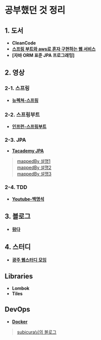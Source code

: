 # 공부했던 것 정리

## 1. 도서
 * **CleanCode**
 * **[스프링 부트와 aws로 혼자 구현하는 웹 서비스](https://github.com/kimmari10/freelec-springboot2-webservice)**
 * **[자바 ORM 표준 JPA 프로그래밍]**

## 2. 영상
### 2-1. 스프링
 * **[뉴렉쳐-스프링](http://newlecture.com/)**
### 2-2. 스프링부트
 * **[인프런-스프링부트](https://www.inflearn.com/course/%EC%8A%A4%ED%94%84%EB%A7%81%EB%B6%80%ED%8A%B8)**
### 2-3. JPA
 * **[Tacademy JPA](https://youtu.be/WfrSN9Z7MiA)**
 > [mappedBy 설명1](https://www.youtube.com/watch?v=0zTtkIYMOIw)   
 > [mappedBy 설명2](https://www.youtube.com/watch?v=0zTtkIYMOIw)   
 > [mappedBy 설명3](https://www.youtube.com/watch?v=hsSc5epPXDs)
### 2-4. TDD
 * **[Youtube-백명석](https://www.youtube.com/watch?v=wmHV6L0e1sU&index=7&t=1538s&list=PLagTY0ogyVkIl2kTr08w-4MLGYWJz7lNK)**

## 3. 블로그
 * **[람다](http://www.eriklievaart.com/blog/lambda.html)**
 
## 4. 스터디
 * **[광주 웹스터디 모임](http://study.gwangju.kr)**
 
## Libraries
 * **Lombok**
 * **Tiles**

## DevOps
 * **[Docker](http://docker.io)**
 > [subicura님의 블로그](https://subicura.com/2017/01/19/docker-guide-for-beginners-1.html)
